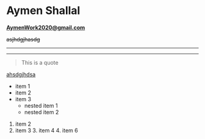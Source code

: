 <h1 align ="left">Aymen Shallal</h1>

**AymenWork2020@gmail.com**

~~asjhdgjhasdg~~

---

---

> This is a quote 

[ahsdgjhdsa](https://www.bbc.co.uk/iplayer)

* item 1
* item 2
* item 3
  * nested item 1
  * nested item 2

1. item 2
2. item 3
   3. item 4
   4. item 6


![]()

